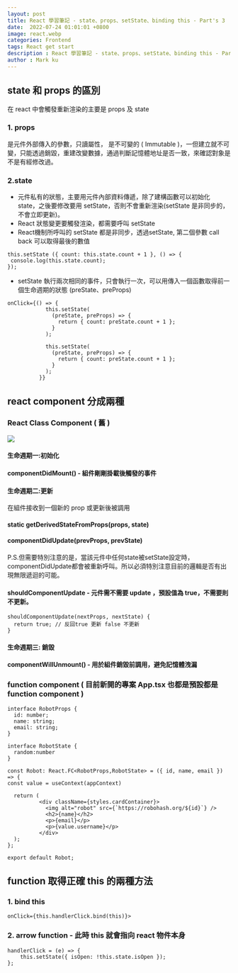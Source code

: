 ```yaml
---
layout: post
title: React 學習筆記 - state、props、setState、binding this - Part's 3
date:  2022-07-24 01:01:01 +0800
image: react.webp
categories: Frontend
tags: React get start
description : React 學習筆記 - state、props、setState、binding this - Part's 3
author : Mark ku
---
```


## state 和 props 的區別 
在 react  中會觸發重新渲染的主要是 props 及 state 

### 1. props
是元件外部傳入的參數，只讀屬性， 是不可變的 ( Immutable )，一但建立就不可變，只能透過銷毀，重建改變數據，通過判斷記憶體地址是否一致，來確認對象是不是有經修改過。  

### 2.state
* 元件私有的狀態，主要用元件內部資料傳遞，除了建構函數可以初始化 state，之後要修改要用 setState，否則不會重新渲染(setState 是非同步的，不會立即更新)。  
* React 狀態變更要觸發渲染，都需要呼叫 setState
* React機制所呼叫的 setState 都是非同步，透過setState, 第二個參數 call back 可以取得最後的數值

```
this.setState ({ count: this.state.count + 1 }, () => {
 console.log(this.state.count);  
});
```
* setState 執行兩次相同的事件，只會執行一次，可以用傳入一個函數取得前一個生命週期的狀態 (preState、preProps)

```
onClick={() => {
            this.setState(
              (preState, preProps) => {
                return { count: preState.count + 1 };
              }              
            );

            this.setState(
              (preState, preProps) => {
                return { count: preState.count + 1 };
              }             
            );            
          }}
```

## react component 分成兩種
### React Class Component ( 舊 ) 
![](https://i.imgur.com/lgWfIZe.png)

#### 生命週期一:初始化
#### componentDidMount() - 組件剛剛掛載後觸發的事件
#### 生命週期二:更新
在組件接收到一個新的 prop 或更新後被調用  
#### static getDerivedStateFromProps(props, state)
#### componentDidUpdate(prevProps, prevState) 
P.S.但需要特別注意的是，當該元件中任何state被setState設定時，componentDidUpdate都會被重新呼叫。所以必須特別注意目前的邏輯是否有出現無限遞迴的可能。  

#### shouldComponentUpdate - 元件需不需要 update ，預設值為 true，不需要則不更新。
```
shouldComponentUpdate(nextProps, nextState) {
  return true; // 反回true 更新 false 不更新
}
```
#### 生命週期三: 銷毀 

#### componentWillUnmount() - 用於組件銷毀前調用，避免記憶體洩漏

### function component ( 目前新開的專案 App.tsx 也都是預設都是 function component )

```
interface RobotProps {
  id: number;
  name: string;
  email: string;
}

interface RobotState {
  random:number
}

const Robot: React.FC<RobotProps,RobotState> = ({ id, name, email }) => {
const value = useContext(appContext)

  return (        
          <div className={styles.cardContainer}>
            <img alt="robot" src={`https://robohash.org/${id}`} />
            <h2>{name}</h2>
            <p>{email}</p>
            <p>{value.username}</p>
          </div>            
  );
};

export default Robot;
```

## function 取得正確 this  的兩種方法

### 1. bind this 
```
onClick={this.handlerClick.bind(this)}>
```
### 2. arrow function - 此時 this 就會指向 react 物件本身
```
handlerClick = (e) => {
    this.setState({ isOpen: !this.state.isOpen });
};
```
